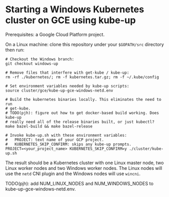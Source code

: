 # Starting a Windows Kubernetes cluster on GCE using kube-up

Prerequisites: a Google Cloud Platform project.

On a Linux machine: clone this repository under your `$GOPATH/src` directory
then run:

```
# Checkout the Windows branch:
git checkout windows-up

# Remove files that interfere with get-kube / kube-up:
rm -rf ./kubernetes/; rm -f kubernetes.tar.gz; rm -f ~/.kube/config

# Set environment variables needed by kube-up scripts:
source cluster/gce/kube-up-gce-windows-netd.env

# Build the kubernetes binaries locally. This eliminates the need to run
# get-kube.
# TODO(pjh): figure out how to get docker-based build working. Does kube-up
# really need all of the release binaries built, or just kubectl?
make bazel-build && make bazel-release

# Invoke kube-up.sh with these environment variables:
#   PROJECT: text name of your GCP project.
#   KUBERNETES_SKIP_CONFIRM: skips any kube-up prompts.
PROJECT=<your_project_name> KUBERNETES_SKIP_CONFIRM=y ./cluster/kube-up.sh
```

The result should be a Kubernetes cluster with one Linux master node, two Linux
worker nodes and two Windows worker nodes. The Linux nodes will use the `netd`
CNI plugin and the Windows nodes will use `wincni`.

TODO(pjh): add NUM_LINUX_NODES and NUM_WINDOWS_NODES to
kube-up-gce-windows-netd.env.
